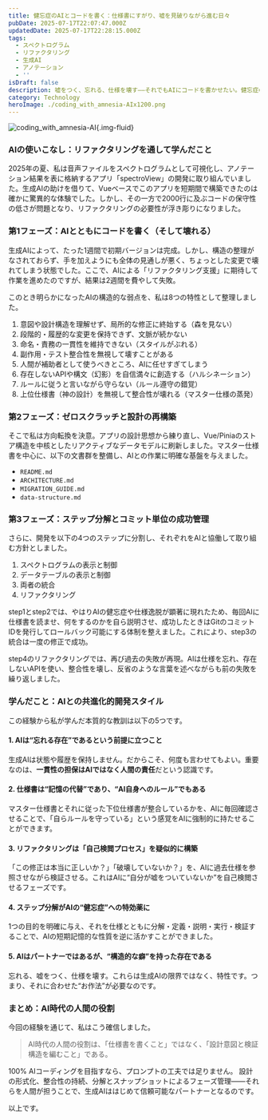```yaml
---
title: 健忘症のAIとコードを書く：仕様書にすがり、嘘を見破りながら進む日々
pubDate: 2025-07-17T22:07:47.000Z
updatedDate: 2025-07-17T22:28:15.000Z
tags:
  - スペクトログラム
  - リファクタリング
  - 生成AI
  - アノテーション
  - ''
isDraft: false
description: 嘘をつく、忘れる、仕様を壊す――それでもAIにコードを書かせたい。健忘症のAIとリファクタに挑んだ実録、ここに記す。
category: Technology
heroImage: ./coding_with_amnesia-AIx1200.png
---
```






![coding_with_amnesia-AI](https://object-storage.tyo2.conoha.io/v1/nc_2520d9a1_blog-astro-assets/blog-astro-assets/coding_with_amnesia-AIx1200.png){.img-fluid}



### AIの使いこなし：リファクタリングを通して学んだこと

2025年の夏、私は音声ファイルをスペクトログラムとして可視化し、アノテーション結果を表に格納するアプリ「spectroView」の開発に取り組んでいました。生成AIの助けを借りて、Vueベースでこのアプリを短期間で構築できたのは確かに驚異的な体験でした。しかし、その一方で2000行に及ぶコードの保守性の低さが問題となり、リファクタリングの必要性が浮き彫りになりました。

### 第1フェーズ：AIとともにコードを書く（そして壊れる）

生成AIによって、たった1週間で初期バージョンは完成。しかし、構造の整理がなされておらず、手を加えようにも全体の見通しが悪く、ちょっとした変更で壊れてしまう状態でした。ここで、AIによる「リファクタリング支援」に期待して作業を進めたのですが、結果は2週間を費やして失敗。

このとき明らかになったAIの構造的な弱点を、私は8つの特性として整理しました。

1. 意図や設計構造を理解せず、局所的な修正に終始する（森を見ない）
2. 段階的・履歴的な変更を保持できず、文脈が続かない
3. 命名・責務の一貫性を維持できない（スタイルがぶれる）
4. 副作用・テスト整合性を無視して壊すことがある
5. 人間が補助者として使うべきところ、AIに任せすぎてしまう
6. 存在しないAPIや構文（幻影）を自信満々に創造する（ハルシネーション）
7. ルールに従うと言いながら守らない（ルール遵守の錯覚）
8. 上位仕様書（神の設計）を無視して整合性が壊れる（マスター仕様の蒸発）

### 第2フェーズ：ゼロスクラッチと設計の再構築

そこで私は方向転換を決意。アプリの設計思想から練り直し、Vue/Piniaのストア構造を中核としたリアクティブなデータモデルに刷新しました。マスター仕様書を中心に、以下の文書群を整備し、AIとの作業に明確な基盤を与えました。

- `README.md`
- `ARCHITECTURE.md`
- `MIGRATION_GUIDE.md`
- `data-structure.md`

### 第3フェーズ：ステップ分解とコミット単位の成功管理

さらに、開発を以下の4つのステップに分割し、それぞれをAIと協働して取り組む方針としました。

1. スペクトログラムの表示と制御
2. データテーブルの表示と制御
3. 両者の統合
4. リファクタリング

step1とstep2では、やはりAIの健忘症や仕様逸脱が顕著に現れたため、毎回AIに仕様書を読ませ、何をするのかを自ら説明させ、成功したときはGitのコミットIDを発行してロールバック可能にする体制を整えました。これにより、step3の統合は一度の修正で成功。

step4のリファクタリングでは、再び過去の失敗が再現。AIは仕様を忘れ、存在しないAPIを使い、整合性を壊し、反省のような言葉を述べながらも前の失敗を繰り返しました。

### 学んだこと：AIとの共進化的開発スタイル

この経験から私が学んだ本質的な教訓は以下の5つです。

#### 1. AIは“忘れる存在”であるという前提に立つこと

生成AIは状態や履歴を保持しません。だからこそ、何度も言わせてもよい。重要なのは、**一貫性の担保はAIではなく人間の責任**だという認識です。

#### 2. 仕様書は“記憶の代替”であり、“AI自身へのルール”でもある

マスター仕様書とそれに従った下位仕様書が整合しているかを、AIに毎回確認させることで、「自らルールを守っている」という感覚をAIに強制的に持たせることができます。

#### 3. リファクタリングは「自己検閲プロセス」を疑似的に構築

「この修正は本当に正しいか？」「破壊していないか？」を、AIに過去仕様を参照させながら検証させる。これはAIに“自分が嘘をついていないか”を自己検閲させるフェーズです。

#### 4. ステップ分解がAIの“健忘症”への特効薬に

1つの目的を明確に与え、それを仕様とともに分解・定義・説明・実行・検証することで、AIの短期記憶的な性質を逆に活かすことができました。

#### 5. AIはパートナーではあるが、“構造的な癖”を持った存在である

忘れる、嘘をつく、仕様を壊す。これらは生成AIの限界ではなく、特性です。つまり、それに合わせた“お作法”が必要なのです。

### まとめ：AI時代の人間の役割

今回の経験を通じて、私はこう確信しました。

> AI時代の人間の役割は、「仕様書を書くこと」ではなく、「設計意図と検証構造を編むこと」である。

100% AIコーディングを目指すなら、プロンプトの工夫では足りません。
設計の形式化、整合性の持続、分解とスナップショットによるフェーズ管理——それらを人間が担うことで、生成AIははじめて信頼可能なパートナーとなるのです。





以上です。
